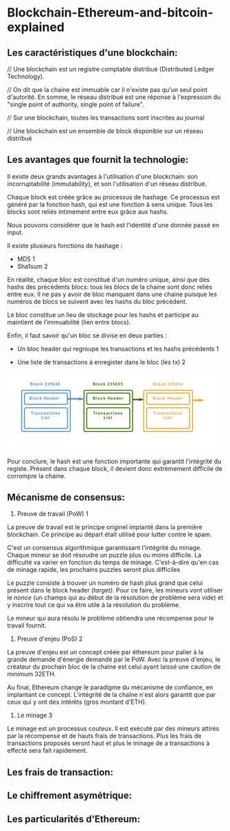 # Blockchain-Ethereum-and-bitcoin-explained

## Les caractéristiques d'une blockchain:

// Une blockchain est un registre comptable distribué (Distributed Ledger Technology).

// On dit que la chaine est immuable car il n'existe pas qu'un seul point d'autorité. En somme, le réseau distribué est une réponse à l'expression du "single point of authority, single point of failure".

// Sur une blockchain, toutes les transactions sont inscrites au journal

// Une blockchain est un ensemble de block disponible sur un réseau distribué

## Les avantages que fournit la technologie:

Il existe deux grands avantages à l'utilisation d'une blockchain: son incorruptabilité (immutability), et son l'utilisation d'un réseau distribué.

Chaque block est créée grâce au processus de hashage. Ce processus est généré par la fonction hash, qui est une fonction à sens unique. Tous les blocks sont reliés intimement entre eux grâce aux hashs.

Nous pouvons considérer que le hash est l'identité d'une donnée passé en input.

Il existe plusieurs fonctions de hashage :

- MD5 1
- Sha1sum 2

En réalité, chaque bloc est constitué d'un numéro unique, ainsi que des hashs des précédents blocs: tous les blocs de la chaine sont donc reliés entre eux. Il ne pas y avoir de bloc manquant dans une chaine puisque les numéros de blocs se suivent avec les hashs du bloc précédent.

Le bloc constitue un lieu de stockage pour les hashs et participe au maintient de l'immuabilité (lien entre blocs).

Enfin, il faut savoir qu'un bloc se divise en deux parties :

- Un bloc header qui regroupe les transactions et les hashs précédents 1

- Une liste de transactions à enregister dans le bloc (les tx) 2

![GitHub Logo](/img/blockchain.jpeg)

Pour conclure, le hash est une fonction importante qui garantit l'intégrité du registe. Présent dans chaque block, il devient donc extrèmement difficile de corrompre la chaine.

## Mécanisme de consensus:

1. Preuve de travail (PoW) 1

La preuve de travail est le principe originel implanté dans la première blockchain. Ce principe au départ était utilisé pour lutter contre le spam.

C'est un consensus algorithmique garantissant l'intégrité du minage. Chaque mineur se doit résoudre un puzzle plus ou moins difficile. La difficulté va varier en fonction du temps de minage. C'est-à-dire qu'en cas de minage rapide, les prochains puzzles seront plus difficiles

Le puzzle consiste à trouver un numéro de hash plus grand que celui présent dans le block header _(target)_. Pour ce faire, les mineurs vont utiliser le _nonce_ (un champs qui au début de la résolution de problème sera vide) et y inscrire tout ce qui va être utile à la résolution du problème.

Le mineur qui aura résolu le problème obtiendra une récompense pour le travail fournit.

1. Preuve d'enjeu (PoS) 2

La preuve d'enjeu est un concept créée par éthereum pour palier à la grande demande d'énergie demandé par le PoW.
Avec la preuve d'enjeu, le créateur du prochain bloc de la chaine est celui ayant laissé une caution de minimum 32ETH.

Au final, Ethereum change le paradigme du mécanisme de confiance, en implantant ce concept. L'intégrité de la chaîne n'est alors garantit que par ceux qui y ont des intérêts (gros montant d'ETH).

1. Le minage 3

Le minage est un processus couteux. Il est exécuté par des mineurs attirés par la récompense et de hauts frais de transactions. Plus les frais de transactions proposés seront haut et plus le minage de a transactions à effecté sera fait rapidement.

## Les frais de transaction:

## Le chiffrement asymétrique:

## Les particularités d'Ethereum:
